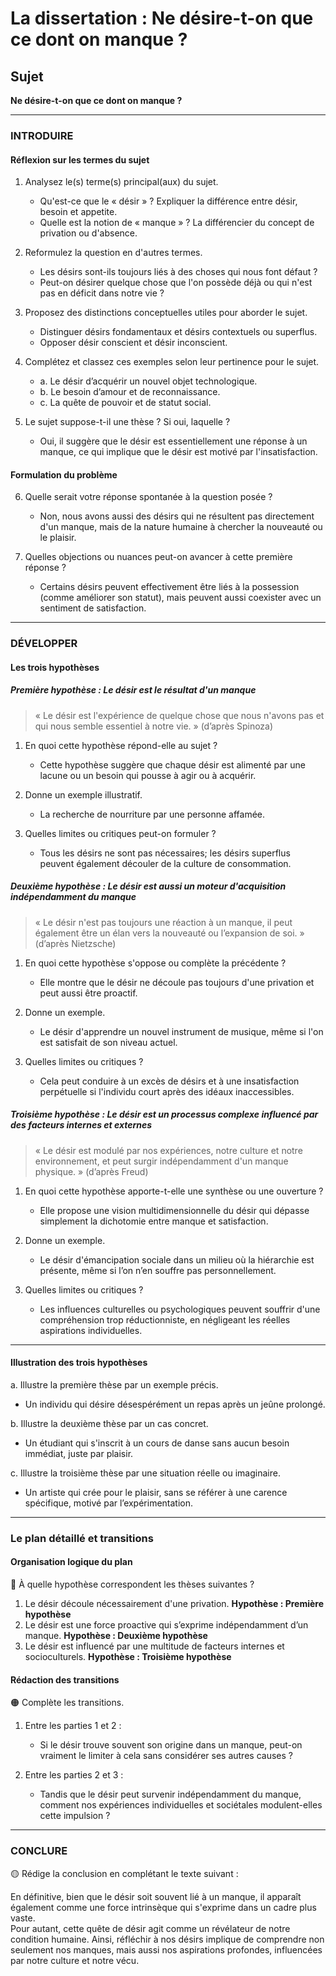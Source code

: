 # La dissertation : Ne désire-t-on que ce dont on manque ?

## Sujet
**Ne désire-t-on que ce dont on manque ?**

---

### INTRODUIRE

#### Réflexion sur les termes du sujet

1. Analysez le(s) terme(s) principal(aux) du sujet.
   - Qu'est-ce que le « désir » ? Expliquer la différence entre désir, besoin et appetite.
   - Quelle est la notion de « manque » ? La différencier du concept de privation ou d'absence.

2. Reformulez la question en d'autres termes.
   - Les désirs sont-ils toujours liés à des choses qui nous font défaut ?
   - Peut-on désirer quelque chose que l'on possède déjà ou qui n'est pas en déficit dans notre vie ?

3. Proposez des distinctions conceptuelles utiles pour aborder le sujet.
   - Distinguer désirs fondamentaux et désirs contextuels ou superflus.
   - Opposer désir conscient et désir inconscient.

4. Complétez et classez ces exemples selon leur pertinence pour le sujet.
   - a. Le désir d’acquérir un nouvel objet technologique.
   - b. Le besoin d’amour et de reconnaissance.
   - c. La quête de pouvoir et de statut social.
   
5. Le sujet suppose-t-il une thèse ? Si oui, laquelle ?
   - Oui, il suggère que le désir est essentiellement une réponse à un manque, ce qui implique que le désir est motivé par l'insatisfaction.

#### Formulation du problème

6. Quelle serait votre réponse spontanée à la question posée ?
   - Non, nous avons aussi des désirs qui ne résultent pas directement d'un manque, mais de la nature humaine à chercher la nouveauté ou le plaisir.

7. Quelles objections ou nuances peut-on avancer à cette première réponse ?
   - Certains désirs peuvent effectivement être liés à la possession (comme améliorer son statut), mais peuvent aussi coexister avec un sentiment de satisfaction.

---

### DÉVELOPPER

#### Les trois hypothèses

##### Première hypothèse : Le désir est le résultat d'un manque

> « Le désir est l'expérience de quelque chose que nous n'avons pas et qui nous semble essentiel à notre vie. »
> (d’après Spinoza)

1. En quoi cette hypothèse répond-elle au sujet ?
   - Cette hypothèse suggère que chaque désir est alimenté par une lacune ou un besoin qui pousse à agir ou à acquérir.

2. Donne un exemple illustratif.
   - La recherche de nourriture par une personne affamée.

3. Quelles limites ou critiques peut-on formuler ?
   - Tous les désirs ne sont pas nécessaires; les désirs superflus peuvent également découler de la culture de consommation.

##### Deuxième hypothèse : Le désir est aussi un moteur d'acquisition indépendamment du manque

> « Le désir n'est pas toujours une réaction à un manque, il peut également être un élan vers la nouveauté ou l’expansion de soi. »
> (d’après Nietzsche)

1. En quoi cette hypothèse s'oppose ou complète la précédente ?
   - Elle montre que le désir ne découle pas toujours d'une privation et peut aussi être proactif.

2. Donne un exemple.
   - Le désir d'apprendre un nouvel instrument de musique, même si l'on est satisfait de son niveau actuel.

3. Quelles limites ou critiques ?
   - Cela peut conduire à un excès de désirs et à une insatisfaction perpétuelle si l'individu court après des idéaux inaccessibles.

##### Troisième hypothèse : Le désir est un processus complexe influencé par des facteurs internes et externes

> « Le désir est modulé par nos expériences, notre culture et notre environnement, et peut surgir indépendamment d'un manque physique. »
> (d’après Freud)

1. En quoi cette hypothèse apporte-t-elle une synthèse ou une ouverture ?
   - Elle propose une vision multidimensionnelle du désir qui dépasse simplement la dichotomie entre manque et satisfaction.

2. Donne un exemple.
   - Le désir d'émancipation sociale dans un milieu où la hiérarchie est présente, même si l’on n’en souffre pas personnellement.

3. Quelles limites ou critiques ?
   - Les influences culturelles ou psychologiques peuvent souffrir d'une compréhension trop réductionniste, en négligeant les réelles aspirations individuelles.

---

#### Illustration des trois hypothèses

a. Illustre la première thèse par un exemple précis.
   - Un individu qui désire désespérément un repas après un jeûne prolongé.

b. Illustre la deuxième thèse par un cas concret.
   - Un étudiant qui s'inscrit à un cours de danse sans aucun besoin immédiat, juste par plaisir.

c. Illustre la troisième thèse par une situation réelle ou imaginaire.
   - Un artiste qui crée pour le plaisir, sans se référer à une carence spécifique, motivé par l’expérimentation.

---

### Le plan détaillé et transitions

#### Organisation logique du plan

🔴 À quelle hypothèse correspondent les thèses suivantes ?

1. Le désir découle nécessairement d'une privation. **Hypothèse : Première hypothèse**
2. Le désir est une force proactive qui s’exprime indépendamment d’un manque. **Hypothèse : Deuxième hypothèse**
3. Le désir est influencé par une multitude de facteurs internes et socioculturels. **Hypothèse : Troisième hypothèse**

#### Rédaction des transitions

🟠 Complète les transitions.

1. Entre les parties 1 et 2 :  
   - Si le désir trouve souvent son origine dans un manque, peut-on vraiment le limiter à cela sans considérer ses autres causes ?

2. Entre les parties 2 et 3 :  
   - Tandis que le désir peut survenir indépendamment du manque, comment nos expériences individuelles et sociétales modulent-elles cette impulsion ?

---

### CONCLURE

🟡 Rédige la conclusion en complétant le texte suivant :

En définitive, bien que le désir soit souvent lié à un manque, il apparaît également comme une force intrinsèque qui s'exprime dans un cadre plus vaste.  
Pour autant, cette quête de désir agit comme un révélateur de notre condition humaine. Ainsi, réfléchir à nos désirs implique de comprendre non seulement nos manques, mais aussi nos aspirations profondes, influencées par notre culture et notre vécu.